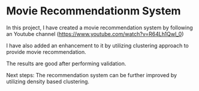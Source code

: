 # Movie Recommendationm System

In this project, I have created a movie recommendation system by following an Youtube channel (https://www.youtube.com/watch?v=R64Lh1Qwl_0)

I have also added an enhancement to it by utilizing clustering approach to provide movie recommendation.

The results are good after performing validation.

Next steps: The recommendation system can be further improved by utilizing density based clustering.